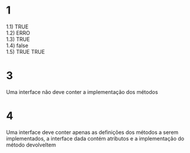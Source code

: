 # 1


1.1) TRUE<br /> 
1.2) ERRO <br /> 
1.3) TRUE<br /> 
1.4) false<br /> 
1.5) TRUE TRUE<br /> 

# 3
Uma interface não deve conter a implementação dos métodos

# 4
Uma interface deve conter apenas as definições dos métodos a serem implementados, a interface dada contém atributos e a implementação do método devolveItem
